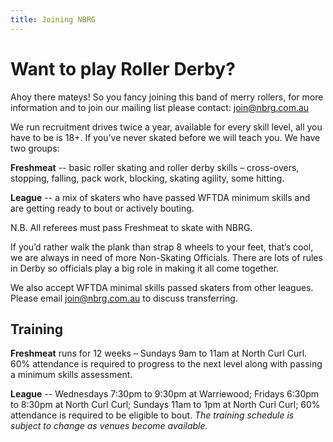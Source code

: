 ```yaml
---
title: Joining NBRG
---
```

# Want to play Roller Derby?

Ahoy there mateys! So you fancy joining this band of merry rollers, for more information and to join our mailing list please contact: [join@nbrg.com.au](mailto:join@nbrg.com.au)

We run recruitment drives twice a year, available for every skill level, all you have to be is 18+. If you’ve never skated before we will teach you. We have two groups:

**Freshmeat** -- basic roller skating and roller derby skills – cross-overs, stopping, falling, pack work, blocking, skating agility, some hitting.

**League** -- a mix of skaters who have passed WFTDA minimum skills and are getting ready to bout or actively bouting.

N.B. All referees must pass Freshmeat to skate with NBRG.

If you’d rather walk the plank than strap 8 wheels to your feet, that’s cool, we are always in need of more Non-Skating Officials. There are lots of rules in Derby so officials play a big role in making it all come together.

We also accept WFTDA minimal skills passed skaters from other leagues. Please email [join@nbrg.com.au](mailto:join@nbrg.com.au) to discuss transferring.


## Training

**Freshmeat** runs for 12 weeks – Sundays 9am to 11am at North Curl Curl. 60% attendance is required to progress to the next level along with passing a minimum skills assessment.

**League** -- Wednesdays 7:30pm to 9:30pm at Warriewood; Fridays 6:30pm to 8:30pm at North Curl Curl; Sundays 11am to 1pm at North Curl Curl; 60% attendance is required to be eligible to bout. *The training schedule is subject to change as venues become available.*
